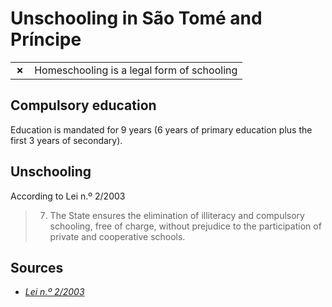# Unschooling in São Tomé and Príncipe

|       |                                            |
| ----- | ------------------------------------------ |
| **✗** | Homeschooling is a legal form of schooling |

## Compulsory education

Education is mandated for 9 years (6 years of primary education plus the first 3
years of secondary).

## Unschooling

According to Lei n.º 2/2003

> 7. The State ensures the elimination of illiteracy and compulsory schooling, free of charge,
>    without prejudice to the participation of private and cooperative schools.

## Sources

- [_Lei n.º 2/2003_](https://www.ilo.org/dyn/natlex/docs/SERIAL/95145/111918/F1094550940/STP95145.pdf)
